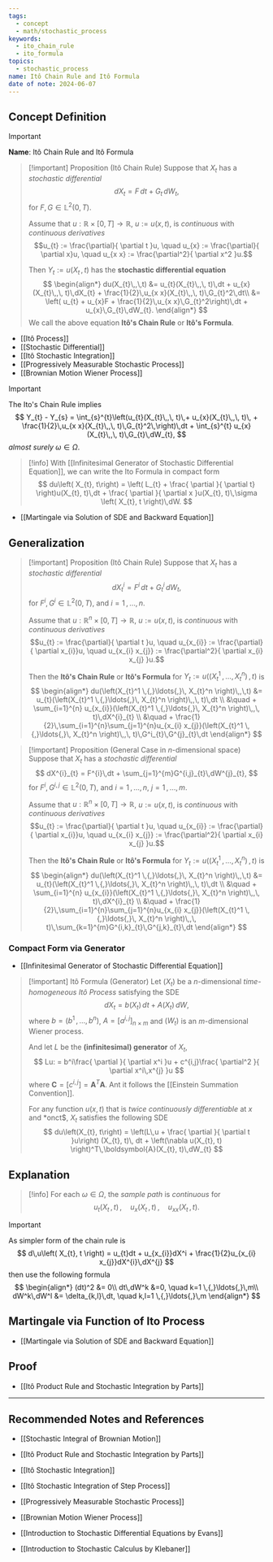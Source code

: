 ```yaml
---
tags:
  - concept
  - math/stochastic_process
keywords:
  - ito_chain_rule
  - ito_formula
topics:
  - stochastic_process
name: Itô Chain Rule and Itô Formula
date of note: 2024-06-07
---
```


## Concept Definition

>[!important]
>**Name**: Itô Chain Rule and Itô Formula

>[!important] Proposition (Itô Chain Rule)
>Suppose that $X_{t}$ has a *stochastic differential*
>$$
>dX_{t} = F\,dt + G_{t}\,dW_{t},
>$$
>for $F, G\in \mathbb{L}^2(0,T).$
>
>Assume that $u: \mathbb{R} \times [0,T] \to \mathbb{R}$, $u := u(x, t)$, is *continuous* with *continuous derivatives* $$u_{t} := \frac{\partial}{ \partial t }u, \quad u_{x} := \frac{\partial}{ \partial x}u, \quad u_{x x} := \frac{\partial^2}{ \partial x^2 }u.$$
>
>Then $Y_{t} := u(X_{t}\,,\, t)$ has the **stochastic differential equation**
>$$
>\begin{align*}
>du(X_{t}\,,\,t) &= u_{t}(X_{t}\,,\, t)\,dt + u_{x}(X_{t}\,,\, t)\,dX_{t} + \frac{1}{2}\,u_{x x}(X_{t}\,,\, t)\,G_{t}^2\,dt\\
>&= \left( u_{t} + u_{x}F +  \frac{1}{2}\,u_{x x}\,G_{t}^2\right)\,dt + u_{x}\,G_{t}\,dW_{t}.
>\end{align*}
>$$
>We call the above equation **Itô's Chain Rule** or **Itô's Formula**.


- [[Itô Process]]
- [[Stochastic Differential]]
- [[Itô Stochastic Integration]]
- [[Progressively Measurable Stochastic Process]]
- [[Brownian Motion Wiener Process]]

>[!important]
>The Ito's Chain Rule implies
>$$
>Y_{t} - Y_{s} = \int_{s}^{t}\left(u_{t}(X_{t}\,,\, t)\,+ u_{x}(X_{t}\,,\, t)\, +  \frac{1}{2}\,u_{x x}(X_{t}\,,\, t)\,G_{t}^2\,\right)\,dt +  \int_{s}^{t} u_{x}(X_{t}\,,\, t)\,G_{t}\,dW_{t},
>$$
>*almost surely* $\omega\in \Omega.$

>[!info]
>With [[Infinitesimal Generator of Stochastic Differential Equation]], we can write the Ito Formula in compact form
>$$
>du\left( X_{t}, t\right) = \left( L_{t} + \frac{ \partial  }{ \partial t}  \right)u(X_{t}, t)\,dt + \frac{ \partial  }{ \partial x }u(X_{t}, t)\,\sigma \left( X_{t}, t \right)\,dW. 
>$$

- [[Martingale via Solution of SDE and Backward Equation]]

## Generalization

>[!important] Proposition (Itô Chain Rule)
>Suppose that $X_{t}$ has a *stochastic differential*
>$$
>dX^{i}_{t} = F^{i}\,dt + G^{i}_{t}\,dW_{t},
>$$
>for $F^i, G^i\in \mathbb{L}^2(0,T),$  and $i=1 \,{,}\ldots{,}\,n.$
>
>Assume that $u: \mathbb{R}^{n} \times [0,T] \to \mathbb{R}$, $u := u(x, t)$, is *continuous* with *continuous derivatives* $$u_{t} := \frac{\partial}{ \partial t }u, \quad u_{x_{i}} := \frac{\partial}{ \partial x_{i}}u, \quad u_{x_{i} x_{j}} := \frac{\partial^2}{ \partial x_{i} x_{j} }u.$$
>
>Then the **Itô's Chain Rule** or **Itô's Formula** for $Y_{t} := u(\left(X_{t}^1 \,{,}\ldots{,}\, X_{t}^n \right)\,,\, t)$ is
>$$
>\begin{align*}
>du(\left(X_{t}^1 \,{,}\ldots{,}\, X_{t}^n \right)\,,\,t) &= u_{t}(\left(X_{t}^1 \,{,}\ldots{,}\, X_{t}^n \right)\,,\, t)\,dt \\
>&\quad + \sum_{i=1}^{n} u_{x_{i}}(\left(X_{t}^1 \,{,}\ldots{,}\, X_{t}^n \right)\,,\, t)\,dX^{i}_{t} \\
>&\quad + \frac{1}{2}\,\sum_{i=1}^{n}\sum_{j=1}^{n}u_{x_{i} x_{j}}(\left(X_{t}^1 \,{,}\ldots{,}\, X_{t}^n \right)\,,\, t)\,G^i_{t}\,G^{j}_{t}\,dt
>\end{align*}
>$$


>[!important] Proposition (General Case in $n$-dimensional space)
>Suppose that $X_{t}$ has a *stochastic differential*
>$$
>dX^{i}_{t} = F^{i}\,dt + \sum_{j=1}^{m}G^{i,j}_{t}\,dW^{j}_{t},
>$$
>for $F^i, G^{i,j}\in \mathbb{L}^2(0,T),$  and $i=1 \,{,}\ldots{,}\,n,$ $j=1 \,{,}\ldots{,}\,m.$
>
>Assume that $u: \mathbb{R}^{n} \times [0,T] \to \mathbb{R}$, $u := u(x, t)$, is *continuous* with *continuous derivatives* $$u_{t} := \frac{\partial}{ \partial t }u, \quad u_{x_{i}} := \frac{\partial}{ \partial x_{i}}u, \quad u_{x_{i} x_{j}} := \frac{\partial^2}{ \partial x_{i} x_{j} }u.$$
>
>Then the **Itô's Chain Rule** or **Itô's Formula** for $Y_{t} := u(\left(X_{t}^1 \,{,}\ldots{,}\, X_{t}^n \right)\,,\, t)$ is
>$$
>\begin{align*}
>du(\left(X_{t}^1 \,{,}\ldots{,}\, X_{t}^n \right)\,,\,t) &= u_{t}(\left(X_{t}^1 \,{,}\ldots{,}\, X_{t}^n \right)\,,\, t)\,dt \\
>&\quad + \sum_{i=1}^{n} u_{x_{i}}(\left(X_{t}^1 \,{,}\ldots{,}\, X_{t}^n \right)\,,\, t)\,dX^{i}_{t} \\
>&\quad + \frac{1}{2}\,\sum_{i=1}^{n}\sum_{j=1}^{n}u_{x_{i} x_{j}}(\left(X_{t}^1 \,{,}\ldots{,}\, X_{t}^n \right)\,,\, t)\,\sum_{k=1}^{m}G^{i,k}_{t}\,G^{j,k}_{t}\,dt
>\end{align*}
>$$

### Compact Form via Generator

- [[Infinitesimal Generator of Stochastic Differential Equation]]

>[!important] Itô Formula (Generator)
>Let $(X_{t})$ be a $n$-dimensional *time-homogeneous Itô Process* satisfying the SDE 
>$$
>dX_{t} = b(X_{t})\,dt + A(X_{t})\,dW,
>$$
>where $b = (b^1 \,{,}\ldots{,}\,b^n)$, $A = [a^{i,j}]_{n \times m}$ and $(W_{t})$ is an $m$-dimensional Wiener process.
>
>And let $L$ be the **(infinitesimal) generator** of $X_{t}$,  
>$$
>Lu: = b^i\frac{ \partial  }{ \partial x^i }u + c^{i,j}\frac{ \partial^2  }{ \partial x^i\,x^{j} }u
>$$
>where $\boldsymbol{C} = [c^{i,j}] = \boldsymbol{A}^T\boldsymbol{A}.$ Ant it follows the [[Einstein Summation Convention]].
>
>For any function $u(x, t)$ that is *twice continuously differentiable* at $x$ and *onc[](Einstein%20Summation%20Convention.md)t$,  $X_{t}$ satisfies the following SDE 
>$$
>du\left(X_{t}, t\right) = \left(L\,u + \frac{ \partial  }{ \partial t }u\right) (X_{t}, t)\, dt +   \left(\nabla u(X_{t}, t) \right)^T\,\boldsymbol{A}(X_{t}, t)\,dW_{t}
>$$



## Explanation

>[!info]
>For each $\omega\in \Omega$, the *sample path* is *continuous* for $$u_{t}(X_{t}\,,\, t)\,, \quad  u_{x}(X_{t}\,,\, t)\,, \quad u_{x x}(X_{t}\,,\, t).$$

>[!important]
>As simpler form of the chain rule is
>$$
>d\,u\left( X_{t}, t \right) = u_{t}dt + u_{x_{i}}dX^i + \frac{1}{2}u_{x_{i} x_{j}}dX^{i}\,dX^{j}
>$$
>then use the following formula
>$$
>\begin{align*}
>(dt)^2 &= 0\\
>dt\,dW^k &=0, \quad k=1 \,{,}\ldots{,}\,m\\
>dW^k\,dW^l &= \delta_{k,l}\,dt, \quad k,l=1 \,{,}\ldots{,}\,m
>\end{align*}
>$$

## Martingale via Function of Ito Process

- [[Martingale via Solution of SDE and Backward Equation]]


## Proof

- [[Itô Product Rule and Stochastic Integration by Parts]]




-----------
##  Recommended Notes and References

- [[Stochastic Integral of Brownian Motion]]
- [[Itô Product Rule and Stochastic Integration by Parts]]

- [[Itô Stochastic Integration]]
- [[Itô Stochastic Integration of Step Process]]
- [[Progressively Measurable Stochastic Process]]
- [[Brownian Motion Wiener Process]]



- [[Introduction to Stochastic Differential Equations by Evans]]
- [[Introduction to Stochastic Calculus by Klebaner]]